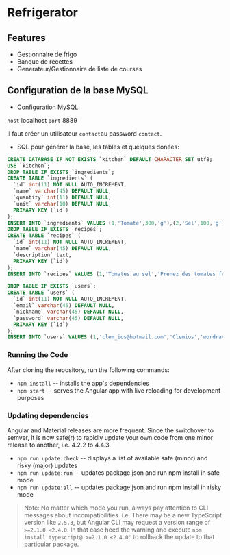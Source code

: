 # Refrigerator

## Features
- Gestionnaire de frigo
- Banque de recettes
- Generateur/Gestionnaire de liste de courses

## Configuration de la base MySQL

* Configuration MySQL:

`host` localhost
`port` 8889

Il faut créer un utilisateur `contact`au password `contact`.

* SQL pour générer la base, les tables et quelques donées:

```sql
CREATE DATABASE IF NOT EXISTS `kitchen` DEFAULT CHARACTER SET utf8;
USE `kitchen`;
DROP TABLE IF EXISTS `ingredients`;
CREATE TABLE `ingredients` (
  `id` int(11) NOT NULL AUTO_INCREMENT,
  `name` varchar(45) DEFAULT NULL,
  `quantity` int(11) DEFAULT NULL,
  `unit` varchar(10) DEFAULT NULL,
  PRIMARY KEY (`id`)
);
INSERT INTO `ingredients` VALUES (1,'Tomate',300,'g'),(2,'Sel',100,'g');
DROP TABLE IF EXISTS `recipes`;
CREATE TABLE `recipes` (
  `id` int(11) NOT NULL AUTO_INCREMENT,
  `name` varchar(45) DEFAULT NULL,
  `description` text,
  PRIMARY KEY (`id`)
);
INSERT INTO `recipes` VALUES (1,'Tomates au sel','Prenez des tomates fraiches, parsemez les de sel marin et savourez !');

DROP TABLE IF EXISTS `users`;
CREATE TABLE `users` (
  `id` int(11) NOT NULL AUTO_INCREMENT,
  `email` varchar(45) DEFAULT NULL,
  `nickname` varchar(45) DEFAULT NULL,
  `password` varchar(45) DEFAULT NULL,
  PRIMARY KEY (`id`)
);
INSERT INTO `users` VALUES (1,'clem_ios@hotmail.com','Clemios','wordrave'),(2,'oliv.murat@gmail.com','Oliv','azerty');
```

### Running the Code
After cloning the repository, run the following commands:
* `npm install` -- installs the app's dependencies
* `npm start` -- serves the Angular app with live reloading for development purposes

### Updating dependencies
Angular and Material releases are more frequent. Since the switchover to semver, it is now safe(r) to rapidly update your own code from one minor release to another, i.e. 4.2.2 to 4.4.3.
* `npm run update:check` -- displays a list of available safe (minor) and risky (major) updates
* `npm run update:run` -- updates package.json and run npm install in safe mode
* `npm run update:all` -- updates package.json and run npm install in risky mode
> Note: No matter which mode you run, always pay attention to CLI messages about incompatibilities. i.e. There may be a new TypeScript version like `2.5.3`, but Angular CLI may request a version range of `>=2.1.0 <2.4.0`. In that case heed the warning and execute `npm install typescript@'>=2.1.0 <2.4.0'` to rollback the update to that particular package.